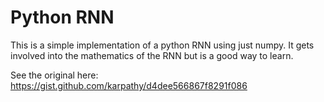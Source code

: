 # Python RNN

This is a simple implementation of a python RNN using just numpy. It gets involved into the mathematics of the RNN but is a good way to learn.

See the original here: https://gist.github.com/karpathy/d4dee566867f8291f086

